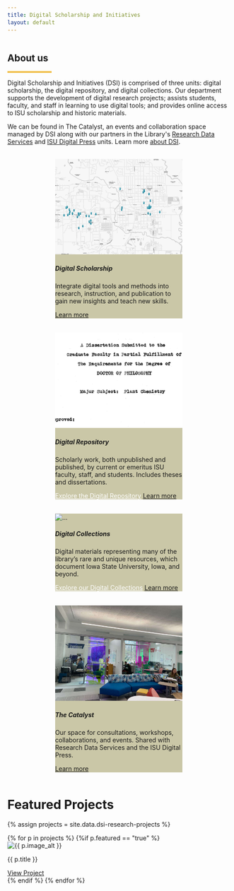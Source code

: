 ```yaml
---
title: Digital Scholarship and Initiatives
layout: default
---
```


<div style="display: flex; flex-direction: column; align-items: center;">
  <div style="width: 100%; max-width: 60rem;">
    <h2>About us</h2>
    <hr style="border: none; height: 4px; background-color: #f1be48; width: 100px; margin: 7px 0;">
    <p>Digital Scholarship and Initiatives (DSI) is comprised of three units: digital scholarship, the digital repository, and digital collections. Our department supports the development of digital research projects; assists students, faculty, and staff in learning to use digital tools; and provides online access to ISU scholarship and historic materials.</p>
    <p> We can be found in The Catalyst, an events and collaboration space managed by DSI along with our partners in the Library's <a href="https://www.lib.iastate.edu/research-and-teach/data-services">Research Data Services</a> and <a href="https://www.lib.iastate.edu/collections/digital-press">ISU Digital Press</a> units. Learn more <a href="http://127.0.0.1:4000/pages/about.html">about DSI</a>.</p>
  </div>
  <br>
    <div class="card-container" style="display: flex; justify-content: center; gap: 2rem; flex-wrap: wrap;">
        <div class="card" style="width: 18rem; background-color: #CAC7A7">
            <img src="assets\img\blackisc_map.jpg" class="card-img-top" alt="...">
            <div class="card-body">
            <h5 class="card-title">Digital Scholarship</h5>
            <p class="card-text">Integrate digital tools and methods into research, instruction, and publication to gain new insights and teach new skills.</p>
            <a href="https://www.lib.iastate.edu/research-and-teach/digital-scholarship" class="btn bg-iastate-gold" target="_blank" rel="noopener noreferrer">Learn more</a>
            </div>
        </div>
        <div class="card" style="width: 18rem; background-color: #CAC7A7">
            <img src="assets\img\dr_dissertation.jpg" class="card-img-top" alt="...">
            <div class="card-body">
            <h5 class="card-title">Digital Repository</h5>
            <p class="card-text">Scholarly work, both unpublished and published, by current or emeritus ISU faculty, staff, and students. Includes theses and dissertations.</p>
            <a href="https://dr.lib.iastate.edu/" class="btn bg-iastate-red" target="_blank" rel="noopener noreferrer" style="color: white; margin-bottom: 10px;">Explore the Digital Repository</a>
            <a href="https://www.lib.iastate.edu/collections/digital-repository-iowa-state-university" class="btn bg-iastate-gold" target="_blank" rel="noopener noreferrer">Learn more</a>
            </div>
        </div>
        <div class="card" style="width: 18rem; background-color: #CAC7A7">
            <img src="https://digitalcollections.lib.iastate.edu/iiif/2/isu:WPA_b6f10i5~JP2~~isu_public/1200,900,3000,2250/500,/0/default.jpg" class="card-img-top" alt="...">
            <div class="card-body">
            <h5 class="card-title">Digital Collections</h5>
            <p class="card-text">Digital materials representing many of the library’s rare and unique resources, which document Iowa State University, Iowa, and beyond.</p>
            <a href="https://digitalcollections.lib.iastate.edu/" class="btn bg-iastate-red" target="_blank" rel="noopener noreferrer" style="color: white; margin-bottom: 10px;">Explore our Digital Collections</a>
            <a href="https://www.lib.iastate.edu/collections/digital-collections" class="btn bg-iastate-gold" target="_blank" rel="noopener noreferrer">Learn more</a>
            </div>
        </div>
        <div class="card" style="width: 18rem; background-color: #CAC7A7">
            <img src="assets\img\The Catalyst space 2 - reduced size.jpg" class="card-img-top" alt="...">
            <div class="card-body">
            <h5 class="card-title">The Catalyst</h5>
            <p class="card-text">Our space for consultations, workshops, collaborations, and events. Shared with Research Data Services and the ISU Digital Press.</p>
            <a href="https://www.lib.iastate.edu/visit-and-study/creation-and-learning-spaces/catalyst" class="btn bg-iastate-gold" target="_blank" rel="noopener noreferrer">Learn more</a>
            </div>
        </div>
    </div>
    <br>
</div>

# Featured Projects

{% assign projects = site.data.dsi-research-projects %}
<div class="row">
    {% for p in projects %}
        {%if p.featured == "true" %}
        <div class="col-md-3">
            <div class="card text-center mb-4">
                <img src="{{ p.image }}" class="card-img-top" alt="{{ p.image_alt }}">
                <div class="card-body">
                    <p class="card-title">{{ p.title }}</p>
                    <a href="{{ p.link }}" class="btn btn-outline-primary" target="_blank"      rel="noopener">View Project</a>
                </div>
            </div>
        </div>
        {% endif %}
    {% endfor %}
</div>
